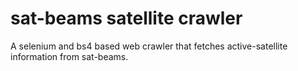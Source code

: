 # sat-beams satellite crawler
 A selenium and bs4 based web crawler that fetches active-satellite information from sat-beams.
